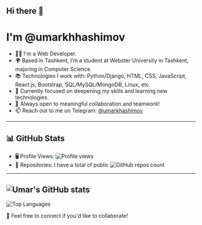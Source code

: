 ## Hi there 👋
# I'm @umarkhhashimov

- 🧑‍💻 I'm a Web Developer.
- 🌍 Based in Tashkent, I’m a student at Webster University in Tashkent, majoring in Computer Science.
- 📚 Technologies I work with: Python/Django, HTML, CSS, JavaScript, React.js, Bootstrap, SQL/MySQL/MongoDB, Linux, etc.
- 🌱 Currently focused on deepening my skills and learning new technologies.
- 🤝 Always open to meaningful collaboration and teamwork!
- 📫 Reach out to me on Telegram: [@umarkhashimov](https://t.me/umarkhashimov)

---

## 📊 GitHub Stats
- 🖥 Profile Views: ![Profile views](https://komarev.com/ghpvc/?username=umarkhashimov&color=blue)
- 📂 Repositories: I have a total of public ![GitHub repos count](https://img.shields.io/badge/dynamic/json?url=https://api.github.com/users/umarkhashimov&query=$.public_repos&label=Repos&color=blue&style=flat-square)
--- 
![Umar's GitHub stats](https://github-readme-stats.vercel.app/api?username=umarkhashimov&show_icons=true&theme=tokyonight)
---
![Top Languages](https://github-readme-stats.vercel.app/api/top-langs/?username=your-github-umarkhashimov&langs_count=8&layout=compact&theme=tokyonight)


🎉 Feel free to connect if you'd like to collaborate!